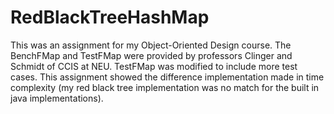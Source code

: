 RedBlackTreeHashMap
===================


This was an assignment for my Object-Oriented Design course. The BenchFMap and TestFMap were provided by professors 
Clinger and Schmidt of CCIS at NEU. TestFMap was modified to include more test cases. This assignment showed the
difference implementation made in time complexity (my red black tree implementation was no match for the built in java 
implementations). 
